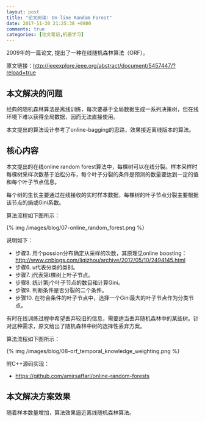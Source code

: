 ```yaml
---
layout: post
title: "论文阅读: On-line Random Forest"
date: 2017-11-30 21:25:38 +0800
comments: true
categories: [论文笔记,机器学习]
---
```


2009年的一篇论文, 提出了一种在线随机森林算法（ORF）。

原文链接：http://ieeexplore.ieee.org/abstract/document/5457447/?reload=true

<!-- More -->

## 本文解决的问题

经典的随机森林算法是离线训练，每次要基于全局数据生成一系列决策树，但在线环境下难以获得全局数据，因而无法直接使用。

本文提出的算法设计参考了online-bagging的思路，效果接近离线版本的算法。

## 核心内容

本文提出的在线online random forest算法中，每棵树可以在线分裂。样本采样时每棵树采样次数基于泊松分布，每个叶子分裂的条件是预测的数量要达到一定的值和每个叶子节点信息。

每个树的生长主要通过在线接收的实时样本数据，每棵树的叶子节点分裂主要根据该节点的熵或Gini系数。

算法流程如下图所示：

{% img /images/blog/07-online_random_forest.png %}

说明如下：

- 步骤3. 用个possion分布确定从采样的次数，其原理见online boosting： http://www.cnblogs.com/liqizhou/archive/2012/05/10/2494145.html
- 步骤6. u代表分类的类别。
- 步骤7. j代表第t棵树上叶子节点。
- 步骤8. 统计第j个叶子节点的数目和计算Gini。
- 步骤9. 判断条件是否分裂的二个条件。
- 步骤10. 在符合条件的叶子节点中，选择一个Gini最大的叶子节点作为分类节点。

有时在线训练过程中希望丢弃较旧的信息，需要适当丢弃随机森林中的某些树。针对这种需求，原文给出了随机森林中树的选择性丢弃方案。

算法流程如下图所示：

{% img /images/blog/08-orf_temporal_knowledge_weighting.png %}

附C++源码实现：

- https://github.com/amirsaffari/online-random-forests

## 本文解决方案效果

随着样本数量增加，算法效果逼近离线随机森林算法。
